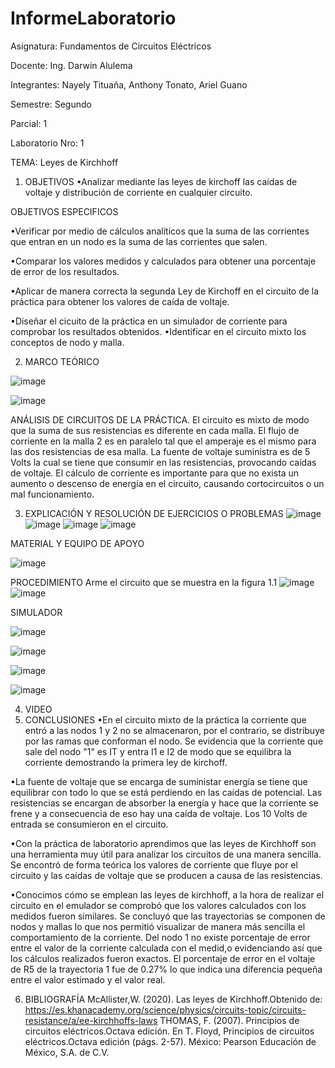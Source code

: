 # InformeLaboratorio
Asignatura: Fundamentos de Circuitos Eléctricos

Docente: Ing. Darwin Alulema

Integrantes: Nayely Tituaña, Anthony Tonato, Ariel Guano

Semestre: Segundo

Parcial: 1

Laboratorio Nro: 1

TEMA: Leyes de Kirchhoff
1. OBJETIVOS
•Analizar mediante las leyes de kirchoff las caídas de voltaje y distribución de corriente en cualquier circuito.

OBJETIVOS ESPECIFICOS 

•Verificar por medio de cálculos analíticos que la suma de las corrientes que entran en un nodo es la suma de las corrientes que salen.

•Comparar los valores medidos y calculados para obtener una porcentaje de error de los resultados.

•Aplicar de manera correcta la segunda Ley de Kirchoff en el circuito de la práctica para obtener los valores de caída de voltaje.

•Diseñar el cicuito de la práctica en un simulador de corriente para comprobar los resultados obtenidos.
•Identificar en el circuito mixto los conceptos de nodo y malla.

2. MARCO TEÓRICO

![image](https://user-images.githubusercontent.com/105722861/169185706-a185616a-1b87-477b-82e9-ca1b98065dec.png)

![image](https://user-images.githubusercontent.com/105722861/169185836-899b61c8-3023-4f67-ad3f-b08165c4c828.png)

ANÁLISIS DE CIRCUITOS DE LA PRÁCTICA. 
El circuito es mixto de modo que la suma de sus resistencias es diferente en cada malla. El flujo de corriente en la malla 2 es en paralelo tal que el amperaje es el mismo para las dos resistencias de esa malla. La fuente de voltaje suministra es de 5 Volts la cual se tiene que consumir en las resistencias, provocando caídas de voltaje. El cálculo de corriente es importante para que no exista un aumento o descenso de energía en el circuito, causando cortocircuitos o un mal funcionamiento.

3. EXPLICACIÓN Y RESOLUCIÓN DE EJERCICIOS O PROBLEMAS
![image](https://user-images.githubusercontent.com/105722861/169193275-023f9292-06ba-499c-b22c-5849c3930ff6.png)
![image](https://user-images.githubusercontent.com/105722861/169193389-f9a7183d-912a-4c89-bd8e-4526149f917c.png)
![image](https://user-images.githubusercontent.com/105722861/169193430-343d4123-cb5d-4d3b-b250-39d5839e599b.png)
![image](https://user-images.githubusercontent.com/105722861/169194646-73049261-db3f-4f0c-b485-da69d15d68a6.png)


MATERIAL Y EQUIPO DE APOYO

![image](https://user-images.githubusercontent.com/105722861/169178149-c55cc717-454d-44ad-96b5-fc26f4da2288.png)

PROCEDIMIENTO
Arme el circuito que se muestra en la figura 1.1
![image](https://user-images.githubusercontent.com/105722861/169178416-1bf57309-f55c-4e10-ad36-5adffa5d632a.png)
![image](https://user-images.githubusercontent.com/105722861/169192608-0e7bd425-2c7c-414f-af9d-acf4b220030c.png)


SIMULADOR 

![image](https://user-images.githubusercontent.com/105722861/169186727-14e8ab27-062a-46db-8067-3e3751c98d5b.png)

![image](https://user-images.githubusercontent.com/105722861/169186760-d85d9994-220c-4c03-b6e7-56607e149b47.png)

![image](https://user-images.githubusercontent.com/105722861/169193137-e1d63916-1d18-4fda-a9e7-c51676ebadf0.png)

![image](https://user-images.githubusercontent.com/105722861/169184955-3d24ddb1-b2de-4757-830f-f9770e0714e6.png)

4. VIDEO
5. CONCLUSIONES 
•En el circuito mixto de la práctica la corriente que entró a las nodos 1 y 2 no se almacenaron, por el contrario, se distribuye por las ramas que conforman el nodo. Se evidencia que la corriente que sale del nodo "1" es IT y entra I1 e I2 de modo que se equilibra la corriente demostrando la primera ley de kirchoff.

•La fuente de voltaje que se encarga de suministar energía se tiene que equilibrar con todo lo que se está perdiendo en las caídas de potencial. Las resistencias se encargan de absorber la energía y hace que la corriente se frene y a consecuencia de eso hay una caída de voltaje. Los 10 Volts de entrada se consumieron en el circuito.

•Con la práctica de laboratorio aprendimos que las leyes de Kirchhoff son una herramienta muy útil para analizar los circuitos de una manera sencilla. Se encontró de forma teórica los valores de corriente que fluye por el circuito y las caídas de voltaje que se producen a causa de las resistencias.

•Conocimos cómo se emplean las leyes de kirchhoff, a la hora de realizar el circuito en el emulador se comprobó que los valores calculados con los medidos fueron similares. Se concluyó que las trayectorias se componen de nodos y mallas lo que nos permitió visualizar de manera más sencilla el comportamiento de la corriente. Del nodo 1 no existe porcentaje de error entre el valor de la corriente calculada con el medid,o evidenciando así que los cálculos realizados fueron exactos. El porcentaje de error en el voltaje de R5 de la trayectoria 1 fue de 0.27% lo que indica una diferencia pequeña entre el valor estimado y el valor real.

6. BIBLIOGRAFÍA 
McAllister,W. (2020). Las leyes de Kirchhoff.Obtenido de: 
https://es.khanacademy.org/science/physics/circuits-topic/circuits-resistance/a/ee-kirchhoffs-laws
THOMAS, F. (2007). Principios de circuitos eléctricos.Octava edición. En T. Floyd, Principios de circuitos eléctricos.Octava edición (págs. 2-57). México: Pearson Educación de México, S.A. de C.V.



